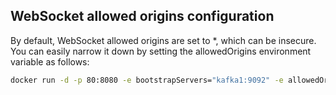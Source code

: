 ## WebSocket allowed origins configuration

By default, WebSocket allowed origins are set to *, which can be insecure. You can easily narrow it
down by setting the allowedOrigins environment variable as follows:

```bash
docker run -d -p 80:8080 -e bootstrapServers="kafka1:9092" -e allowedOrigins="http://localhost:*, https://yourdomain.com" consdata/kouncil:latest
```

